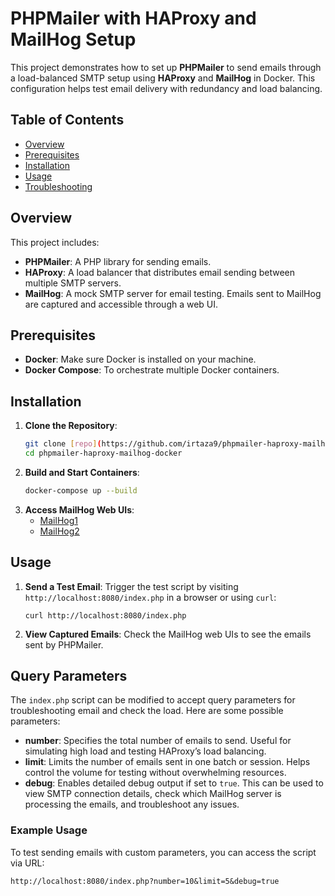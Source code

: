 # PHPMailer with HAProxy and MailHog Setup

This project demonstrates how to set up **PHPMailer** to send emails through a load-balanced SMTP setup using **HAProxy** and **MailHog** in Docker. This configuration helps test email delivery with redundancy and load balancing.

## Table of Contents
- [Overview](#overview)
- [Prerequisites](#prerequisites)
- [Installation](#installation)
- [Usage](#usage)
- [Troubleshooting](#troubleshooting)

## Overview

This project includes:
- **PHPMailer**: A PHP library for sending emails.
- **HAProxy**: A load balancer that distributes email sending between multiple SMTP servers.
- **MailHog**: A mock SMTP server for email testing. Emails sent to MailHog are captured and accessible through a web UI.

## Prerequisites

- **Docker**: Make sure Docker is installed on your machine.
- **Docker Compose**: To orchestrate multiple Docker containers.

## Installation

1. **Clone the Repository**:
   ```bash
   git clone [repo](https://github.com/irtaza9/phpmailer-haproxy-mailhog-docker.git)
   cd phpmailer-haproxy-mailhog-docker

2. **Build and Start Containers**:
    ```bash 
    docker-compose up --build
3. **Access MailHog Web UIs**:
    - [MailHog1](http://localhost:8025)
    - [MailHog2](http://localhost:8026)

## Usage

1. **Send a Test Email**: Trigger the test script by visiting `http://localhost:8080/index.php` in a browser or using `curl`:

    ```plaintext
    curl http://localhost:8080/index.php
2. **View Captured Emails**: Check the MailHog web UIs to see the emails sent by PHPMailer.

## Query Parameters

The `index.php` script can be modified to accept query parameters for troubleshooting email and check the load. Here are some possible parameters:

- **number**: Specifies the total number of emails to send. Useful for simulating high load and testing HAProxy’s load balancing.
- **limit**: Limits the number of emails sent in one batch or session. Helps control the volume for testing without overwhelming resources.
- **debug**: Enables detailed debug output if set to `true`. This can be used to view SMTP connection details, check which MailHog server is processing the emails, and troubleshoot any issues.

### Example Usage

To test sending emails with custom parameters, you can access the script via URL:

```plaintext
http://localhost:8080/index.php?number=10&limit=5&debug=true